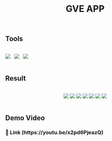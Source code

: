 <div>
  <!-- Title -->
  <div align='center'>
    <h1> GVE APP </h1>
  </div>

  <br>

  <!-- Tools -->
  <h2> Tools </h2>
  <br>
  <div>
    <img src="https://img.shields.io/badge/androidstudio-3DDC84?style=for-the-badge&logo=androidstudio&logoColor=white"/>&nbsp&nbsp
    <img src="https://img.shields.io/badge/dart-0175C2?style=for-the-badge&logo=dart&logoColor=white"/>&nbsp&nbsp
    <img src="https://img.shields.io/badge/flutter-02569B?style=for-the-badge&logo=flutter&logoColor=white"/>&nbsp&nbsp
  </div>
  
  <br>

  <!-- Result Presentation -->
  <h2> Result </h2>
  <br>
  <div align="center">
    <img src="https://github.com/user-attachments/assets/19483ebf-aac4-41cd-91a0-7c0a5ded3e34"/>
    <img src="https://github.com/user-attachments/assets/a73bb564-c8fb-469a-bb4a-c3bb6f496cb8"/>
    <img src="https://github.com/user-attachments/assets/160e2fda-fe16-4433-a0e3-4813eb78f0a0"/>
    <img src="https://github.com/user-attachments/assets/4a106d19-2255-4601-9a46-e284b9611d85"/>
    <img src="https://github.com/user-attachments/assets/076c0511-674d-481b-a0d2-c7a1c28a49e8"/>
    <img src="https://github.com/user-attachments/assets/9eea02d4-eb00-45de-beee-5bd48405afa3"/>
    <img src="https://github.com/user-attachments/assets/3f536ff2-350f-492b-b754-5ab1a92cc63c"/>
  </div>

  <br>

  <!-- Demo Video -->
  <h2> Demo Video </h2>
  <h3> 🔗 Link (https://youtu.be/x2pd6PjeazQ) </h3>
</div>
